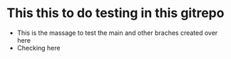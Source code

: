# This this to do testing in this gitrepo

- This is the massage to test the main and other braches created over here
- Checking here 
